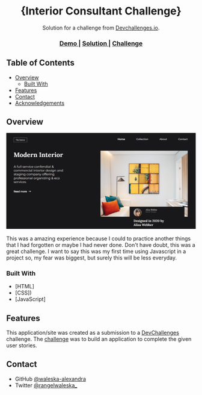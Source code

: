 <!-- Please update value in the {}  -->

<h1 align="center">{Interior Consultant Challenge}</h1>

<div align="center">
   Solution for a challenge from  <a href="https://devchallenges.io/challenges/Jymh2b2FyebRTUljkNcb" target="_blank">Devchallenges.io</a>.
</div>

<div align="center">
  <h3>
    <a href="https://{your-demo-link.your-domain}">
      Demo
    </a>
    <span> | </span>
    <a href="https://{your-url-to-the-solution}">
      Solution
    </a>
    <span> | </span>
    <a href="https://devchallenges.io/challenges/Jymh2b2FyebRTUljkNcb">
      Challenge
    </a>
  </h3>
</div>

<!-- TABLE OF CONTENTS -->

## Table of Contents

- [Overview](#overview)
  - [Built With](#built-with)
- [Features](#features)
- [Contact](#contact)
- [Acknowledgements](#acknowledgements)

<!-- OVERVIEW -->

## Overview

![screenshot](https://github.com/waleska-alexandra/interior-consultant-devchallenges/blob/main/interior-consultant-preview-laptop.png)

This was a amazing experience because I could to practice another things that I had forgotten or maybe I had never done. Don't have doubt, this was a great challenge.
I want to say this was my first time using Javascript in a project so, my fear was biggest, but surely this will be less everyday. 

### Built With

<!-- This section should list any major frameworks that you built your project using. Here are a few examples.-->

- [HTML]
- [CSS])
- [JavaScript]

## Features

<!-- List the features of your application or follow the template. Don't share the figma file here :) -->

This application/site was created as a submission to a [DevChallenges](https://devchallenges.io/challenges) challenge. The [challenge](https://devchallenges.io/challenges/Jymh2b2FyebRTUljkNcb) was to build an application to complete the given user stories.


## Contact

- GitHub [@waleska-alexandra](https://github.com/waleska-alexandra})
- Twitter [@rangelwaleska_](https://{twitter.com/rangelwaleska_})
